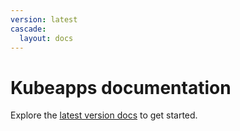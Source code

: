```yaml
---
version: latest
cascade:
  layout: docs
---
```


# Kubeapps documentation

Explore the [latest version docs](./latest/) to get started.
